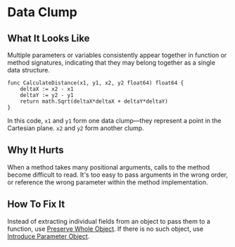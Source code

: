 # Data Clump

## What It Looks Like

Multiple parameters or variables consistently appear together in function or method signatures, indicating that they may belong together as a single data structure.

```
func CalculateDistance(x1, y1, x2, y2 float64) float64 {
	deltaX := x2 - x1
	deltaY := y2 - y1
	return math.Sqrt(deltaX*deltaX + deltaY*deltaY)
}
```

In this code, `x1` and `y1` form one data clump—they
represent a point in the Cartesian plane. `x2` and `y2` form
another clump.

## Why It Hurts

When a method takes many positional arguments, calls to the
method become difficult to read. It's too easy to pass
arguments in the wrong order, or reference the wrong parameter within the method implementation.

## How To Fix It

Instead of extracting individual fields from an object to pass them to a function, 
use [Preserve Whole Object](../refactorings/preserve-whole-object.md). If there is no such object, 
use [Introduce Parameter Object](.../refactorings/introduce-parameter-object.md).

